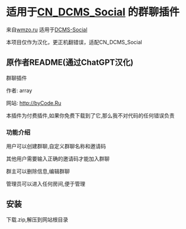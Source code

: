 # 适用于[CN_DCMS_Social](https://dcms.net.cn) 的群聊插件
来自[wmzo.ru](https://wmzo.ru/dcms-social/dcms-social-moduli/privatny-tchat-moduly-dcms-social.html) 
适用于[DCMS-Social](https://dcms-social.ru/)

本项目仅作为汉化，更正机翻错误，适配CN_DCMS_Social

## 原作者README(通过ChatGPT汉化)
群聊插件

作者: array

网站: http://byCode.Ru

本插件为付费插件,如果你免费下载到了它,那么我不对代码的任何错误负责
### 功能介绍
用户可以创建群聊,自定义群聊名称和邀请码

其他用户需要输入正确的邀请码才能加入群聊

群主可以删除信息,编辑群聊

管理员可以进入任何房间,便于管理

## 安装
下载.zip,解压到网站根目录
